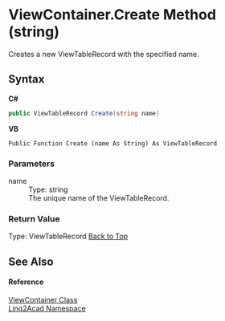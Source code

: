 # ViewContainer.Create Method (string)
 

Creates a new ViewTableRecord with the specified name.

## Syntax

**C#**<br />
``` C#
public ViewTableRecord Create(string name)
```

**VB**<br />
``` VB
Public Function Create (name As String) As ViewTableRecord
```


### Parameters
<dl><dt>name</dt><dd>Type: string<br />The unique name of the ViewTableRecord.</dd></dl>

### Return Value
Type: ViewTableRecord
<a href="#ViewContainerCreate-Method-string">Back to Top</a>

## See Also


#### Reference
<a href="T_Linq2Acad_ViewContainer.md#ViewContainer-Class">ViewContainer Class</a><br /><a href="N_Linq2Acad.md#Linq2Acad-Namespace">Linq2Acad Namespace</a><br />
